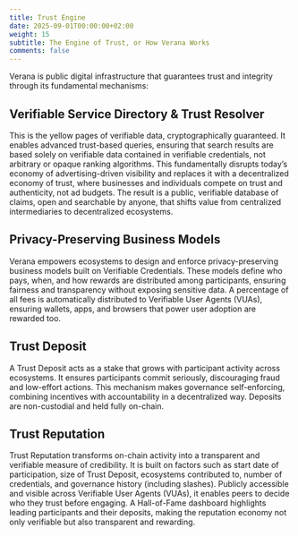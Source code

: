 ```yaml
---
title: Trust Engine
date: 2025-09-01T00:00:00+02:00
weight: 15
subtitle: The Engine of Trust, or How Verana Works
comments: false
---
```


Verana is public digital infrastructure that guarantees trust and integrity through its fundamental mechanisms:

## Verifiable Service Directory & Trust Resolver

 This is the yellow pages of verifiable data, cryptographically guaranteed. It enables advanced trust-based queries, ensuring that search results are based solely on verifiable data contained in verifiable credentials, not arbitrary or opaque ranking algorithms. This fundamentally disrupts today’s economy of advertising-driven visibility and replaces it with a decentralized economy of trust, where businesses and individuals compete on trust and authenticity, not ad budgets. The result is a public, verifiable database of claims, open and searchable by anyone, that shifts value from centralized intermediaries to decentralized ecosystems.

## Privacy-Preserving Business Models

Verana empowers ecosystems to design and enforce privacy-preserving business models built on Verifiable Credentials. These models define who pays, when, and how rewards are distributed among participants, ensuring fairness and transparency without exposing sensitive data. A percentage of all fees is automatically distributed to Verifiable User Agents (VUAs), ensuring wallets, apps, and browsers that power user adoption are rewarded too.

## Trust Deposit

A Trust Deposit acts as a stake that grows with participant activity across ecosystems. It ensures participants commit seriously, discouraging fraud and low-effort actions. This mechanism makes governance self-enforcing, combining incentives with accountability in a decentralized way. Deposits are non-custodial and held fully on-chain.

## Trust Reputation

Trust Reputation transforms on-chain activity into a transparent and verifiable measure of credibility. It is built on factors such as start date of participation, size of Trust Deposit, ecosystems contributed to, number of credentials, and governance history (including slashes). Publicly accessible and visible across Verifiable User Agents (VUAs), it enables peers to decide who they trust before engaging. A Hall-of-Fame dashboard highlights leading participants and their deposits, making the reputation economy not only verifiable but also transparent and rewarding.
